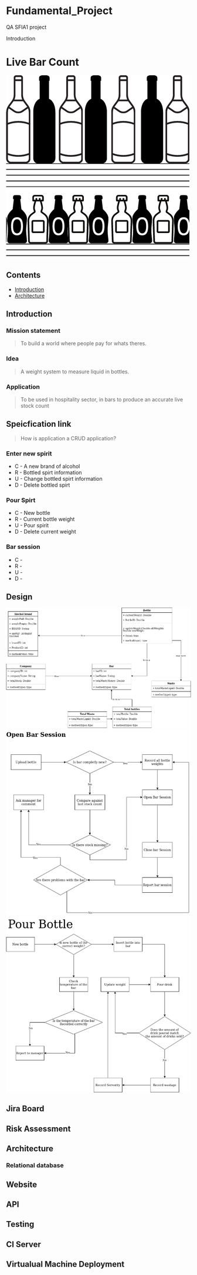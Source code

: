  # Fundamental_Project
QA SFIA1 project

Introduction

# Live Bar Count

![](images/Beer_weight_design.png)

## Contents
- [Introduction](#Introduction)
- [Architecture](#Architecture)

## Introduction
### Mission statement
> To build a world where people pay for whats theres.
### Idea
> A weight system to measure liquid in bottles.
### Application
> To be used in hospitality sector, in bars to produce an accurate live stock count

## Speicfication link
> How is application a CRUD application?

### Enter new spirit
* C - A new brand of alcohol 
* R - Bottled spirt information
* U - Change bottled spirt information
* D - Delete bottled spirt

### Pour Spirt
* C - New bottle
* R - Current bottle weight
* U - Pour spirit
* D - Delete current weight

### Bar session
* C - 
* R -
* U - 
* D - 

## Design

![](images/pour_spirit-Database%20Model.png)
![](images/pour_spirit-Bar%20session.png)
![](images/pour_spirit-Pour%20Bottle.png)

## Jira Board

## Risk Assessment

## Architecture

### Relational database

## Website

## API

## Testing 

## CI Server 

## Virtualual Machine Deployment


